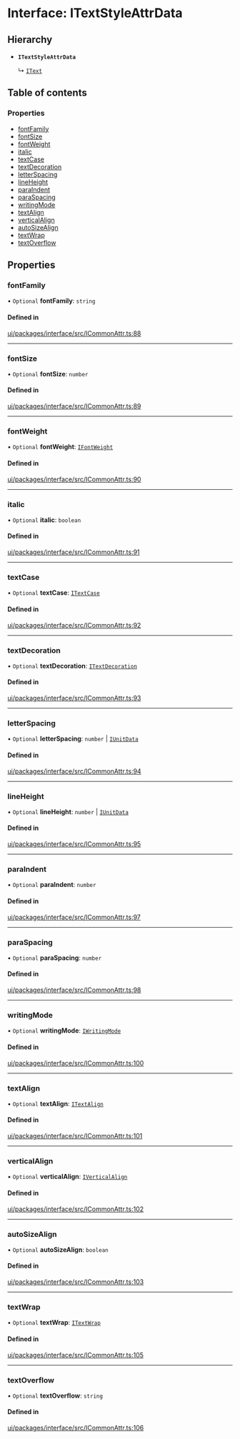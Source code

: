 # Interface: ITextStyleAttrData

## Hierarchy

- **`ITextStyleAttrData`**

  ↳ [`IText`](IText.md)

## Table of contents

### Properties

- [fontFamily](ITextStyleAttrData.md#fontfamily)
- [fontSize](ITextStyleAttrData.md#fontsize)
- [fontWeight](ITextStyleAttrData.md#fontweight)
- [italic](ITextStyleAttrData.md#italic)
- [textCase](ITextStyleAttrData.md#textcase)
- [textDecoration](ITextStyleAttrData.md#textdecoration)
- [letterSpacing](ITextStyleAttrData.md#letterspacing)
- [lineHeight](ITextStyleAttrData.md#lineheight)
- [paraIndent](ITextStyleAttrData.md#paraindent)
- [paraSpacing](ITextStyleAttrData.md#paraspacing)
- [writingMode](ITextStyleAttrData.md#writingmode)
- [textAlign](ITextStyleAttrData.md#textalign)
- [verticalAlign](ITextStyleAttrData.md#verticalalign)
- [autoSizeAlign](ITextStyleAttrData.md#autosizealign)
- [textWrap](ITextStyleAttrData.md#textwrap)
- [textOverflow](ITextStyleAttrData.md#textoverflow)

## Properties

### fontFamily

• `Optional` **fontFamily**: `string`

#### Defined in

[ui/packages/interface/src/ICommonAttr.ts:88](https://github.com/leaferjs/leafer-ui/blob/311af1d/packages/interface/src/ICommonAttr.ts#L88)

___

### fontSize

• `Optional` **fontSize**: `number`

#### Defined in

[ui/packages/interface/src/ICommonAttr.ts:89](https://github.com/leaferjs/leafer-ui/blob/311af1d/packages/interface/src/ICommonAttr.ts#L89)

___

### fontWeight

• `Optional` **fontWeight**: [`IFontWeight`](../modules.md#ifontweight)

#### Defined in

[ui/packages/interface/src/ICommonAttr.ts:90](https://github.com/leaferjs/leafer-ui/blob/311af1d/packages/interface/src/ICommonAttr.ts#L90)

___

### italic

• `Optional` **italic**: `boolean`

#### Defined in

[ui/packages/interface/src/ICommonAttr.ts:91](https://github.com/leaferjs/leafer-ui/blob/311af1d/packages/interface/src/ICommonAttr.ts#L91)

___

### textCase

• `Optional` **textCase**: [`ITextCase`](../modules.md#itextcase)

#### Defined in

[ui/packages/interface/src/ICommonAttr.ts:92](https://github.com/leaferjs/leafer-ui/blob/311af1d/packages/interface/src/ICommonAttr.ts#L92)

___

### textDecoration

• `Optional` **textDecoration**: [`ITextDecoration`](../modules.md#itextdecoration)

#### Defined in

[ui/packages/interface/src/ICommonAttr.ts:93](https://github.com/leaferjs/leafer-ui/blob/311af1d/packages/interface/src/ICommonAttr.ts#L93)

___

### letterSpacing

• `Optional` **letterSpacing**: `number` \| [`IUnitData`](IUnitData.md)

#### Defined in

[ui/packages/interface/src/ICommonAttr.ts:94](https://github.com/leaferjs/leafer-ui/blob/311af1d/packages/interface/src/ICommonAttr.ts#L94)

___

### lineHeight

• `Optional` **lineHeight**: `number` \| [`IUnitData`](IUnitData.md)

#### Defined in

[ui/packages/interface/src/ICommonAttr.ts:95](https://github.com/leaferjs/leafer-ui/blob/311af1d/packages/interface/src/ICommonAttr.ts#L95)

___

### paraIndent

• `Optional` **paraIndent**: `number`

#### Defined in

[ui/packages/interface/src/ICommonAttr.ts:97](https://github.com/leaferjs/leafer-ui/blob/311af1d/packages/interface/src/ICommonAttr.ts#L97)

___

### paraSpacing

• `Optional` **paraSpacing**: `number`

#### Defined in

[ui/packages/interface/src/ICommonAttr.ts:98](https://github.com/leaferjs/leafer-ui/blob/311af1d/packages/interface/src/ICommonAttr.ts#L98)

___

### writingMode

• `Optional` **writingMode**: [`IWritingMode`](../modules.md#iwritingmode)

#### Defined in

[ui/packages/interface/src/ICommonAttr.ts:100](https://github.com/leaferjs/leafer-ui/blob/311af1d/packages/interface/src/ICommonAttr.ts#L100)

___

### textAlign

• `Optional` **textAlign**: [`ITextAlign`](../modules.md#itextalign)

#### Defined in

[ui/packages/interface/src/ICommonAttr.ts:101](https://github.com/leaferjs/leafer-ui/blob/311af1d/packages/interface/src/ICommonAttr.ts#L101)

___

### verticalAlign

• `Optional` **verticalAlign**: [`IVerticalAlign`](../modules.md#iverticalalign)

#### Defined in

[ui/packages/interface/src/ICommonAttr.ts:102](https://github.com/leaferjs/leafer-ui/blob/311af1d/packages/interface/src/ICommonAttr.ts#L102)

___

### autoSizeAlign

• `Optional` **autoSizeAlign**: `boolean`

#### Defined in

[ui/packages/interface/src/ICommonAttr.ts:103](https://github.com/leaferjs/leafer-ui/blob/311af1d/packages/interface/src/ICommonAttr.ts#L103)

___

### textWrap

• `Optional` **textWrap**: [`ITextWrap`](../modules.md#itextwrap)

#### Defined in

[ui/packages/interface/src/ICommonAttr.ts:105](https://github.com/leaferjs/leafer-ui/blob/311af1d/packages/interface/src/ICommonAttr.ts#L105)

___

### textOverflow

• `Optional` **textOverflow**: `string`

#### Defined in

[ui/packages/interface/src/ICommonAttr.ts:106](https://github.com/leaferjs/leafer-ui/blob/311af1d/packages/interface/src/ICommonAttr.ts#L106)
